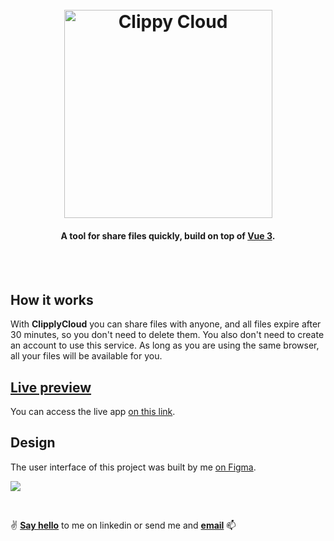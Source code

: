 <h1 align="center">
  <br>
  <a href="https://clippycloud.netlify.app">
    <img
      width="333"
      alt="Clippy Cloud"
      src="https://raw.githubusercontent.com/emkis/ClippyCloud/main/.github/clippy-cloud-logo.png"
    >
    <br>
  </a>
</h1>

<h4 align="center">A tool for share files quickly, build on top of <a href="http://v3.vuejs.org" target="_blank">Vue 3</a>.</h4>

<br><br>

## How it works

With **ClipplyCloud** you can share files with anyone, and all files expire after 30 minutes, so you don't need to delete them. You also don't need to create an account to use this service. As long as you are using the same browser, all your files will be available for you.

## [Live preview](https://clippycloud.netlify.app)
You can access the live app [on this link](https://clippycloud.netlify.app).

## Design
The user interface of this project was built by me [on Figma](https://www.figma.com/file/J181HwJn1RFvYDrAyFkPXd/Clippy-Cloud?node-id=1%3A2).

![](/.github/clippy-cloud-preview.jpg)

<br>

:v: **[Say hello](https://www.linkedin.com/in/nicolas-jardim/)** to me on linkedin or send me and **[email](mailto:nicolasemkis@gmail.com)** :mailbox:
